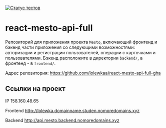 [![Статус тестов](../../actions/workflows/tests.yml/badge.svg)](../../actions/workflows/tests.yml)

# react-mesto-api-full
Репозиторий для приложения проекта `Mesto`, включающий фронтенд и бэкенд части приложения со следующими возможностями: авторизации и регистрации пользователей, операции с карточками и пользователями. Бэкенд расположите в директории `backend/`, а фронтенд - в `frontend/`. 
  

Адрес репозитория: https://github.com/lolewkaa/react-mesto-api-full-gha

## Ссылки на проект

IP 158.160.48.65

Frontend http://lolewka.domainname.studen.nomoredomains.xyz

Backend http://api.mesto.backend.nomoredomains.xyz
